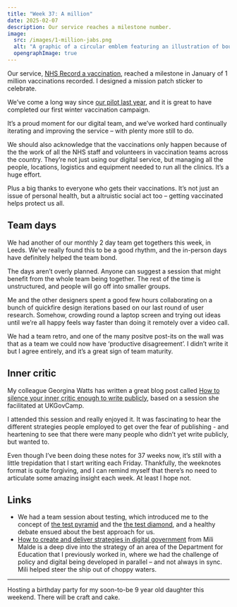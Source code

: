 ```yaml
---
title: "Week 37: A million"
date: 2025-02-07
description: Our service reaches a milestone number.
image:
  src: /images/1-million-jabs.png
  alt: "A graphic of a circular emblem featuring an illustration of bounding bunny with a small plaster on its arm. Encircling it are the words: NHS Record a vaccination, 1 million jabs, January 2025."
  opengraphImage: true
---
```


Our service, [NHS Record a vaccination](https://guide.ravs.england.nhs.uk), reached a milestone in January of 1 million vaccinations recorded. I designed a mission patch sticker to celebrate.

We’ve come a long way since [our pilot last year](/posts/week-10-jabs-in-arms/), and it is great to have completed our first winter vaccination campaign.

It’s a proud moment for our digital team, and we’ve worked hard continually iterating and improving the service – with plenty more still to do.

We should also acknowledge that the vaccinations only happen because of the the work of all the NHS staff and volunteers in vaccination teams across the country. They’re not just using our digital service, but managing all the people, locations, logistics and equipment needed to run all the clinics. It’s a huge effort.

Plus a big thanks to everyone who gets their vaccinations. It’s not just an issue of personal health, but a altruistic social act too – getting vaccinated helps protect us all.

## Team days

We had another of our monthly 2 day team get togethers this week, in Leeds. We’ve really found this to be a good rhythm, and the in-person days have definitely helped the team bond.

The days aren’t overly planned. Anyone can suggest a session that might benefit from the whole team being together. The rest of the time is unstructured, and people will go off into smaller groups.

Me and the other designers spent a good few hours collaborating on a bunch of quickfire design iterations based on our last round of user research. Somehow, crowding round a laptop screen and trying out ideas until we’re all happy feels way faster than doing it remotely over a video call.

We had a team retro, and one of the many positve post-its on the wall was that as a team we could now have ‘productive disagreement’. I didn’t write it but I agree entirely, and it’s a great sign of team maturity.

## Inner critic

My colleague Georgina Watts has written a great blog post called [How to silence your inner critic enough to write publicly](https://createchange.io/how-to-silence-your-inner-critic-enough-to-write-publicly/), based on a session she facilitated at UKGovCamp.

I attended this session and really enjoyed it. It was fascinating to hear the different strategies people employed to get over the fear of publishing - and heartening to see that there were many people who didn’t yet write publicly, but wanted to.

Even though I’ve been doing these notes for 37 weeks now, it’s still with a little trepidation that I start writing each Friday. Thankfully, the weeknotes format is quite forgiving, and I can remind myself that there’s no need to articulate some amazing insight each week. At least I hope not.

## Links

* We had a team session about testing, which introduced me to the concept of [the test pyramid](https://martinfowler.com/bliki/TestPyramid.html) and the [the test diamond](https://www.crispy-engineering.com/p/why-test-diamond-model-makes-sense), and a healthy debate ensued about the best approach for us.
* [How to create and deliver strategies in digital government](https://medium.com/@mili.malde/how-to-create-and-deliver-strategies-in-digital-government-06955a591982) from Mili Malde is a deep dive into the strategy of an area of the Department for Education that I previously worked in, where we had the challenge of policy and digital being developed in parallel – and not always in sync. Mili helped steer the ship out of choppy waters.

---

Hosting a birthday party for my soon-to-be 9 year old daughter this weekend. There will be craft and cake.
